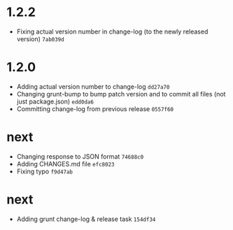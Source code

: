 
# 1.2.2

- Fixing actual version number in change-log (to the newly released version) `7ab039d`

# 1.2.0

- Adding actual version number to change-log `dd27a70`
- Changing grunt-bump to bump patch version and to commit all files (not just package.json) `edd0da6`
- Committing change-log from previous release `0557f60`

# next

- Changing response to JSON format `74688c0`
- Adding CHANGES.md file `efc8023`
- Fixing typo `f9d47ab`

# next

- Adding grunt change-log & release task `154df34`
